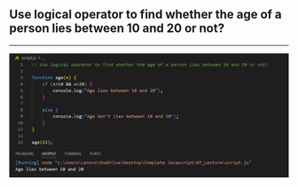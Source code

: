 ## Use logical operator to find whether the age of a person lies between 10 and 20 or not?

---

![Screenshot](i1.png)
